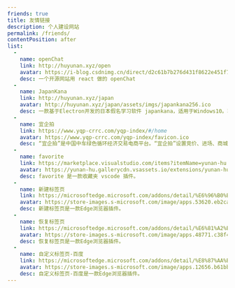 ```yaml
---
friends: true
title: 友情链接
description: 个人建设网站
permalink: /friends/
contentPosition: after
list:
  -
    name: openChat
    link: http://huyunan.xyz/open
    avatar: https://i-blog.csdnimg.cn/direct/d2c61b7b276d431f8622e451f79b95ec.png
    desc: 一个开源网站用 react 做的 openChat
  -
    name: JapanKana
    link: http://huyunan.xyz/japan
    avatar: http://huyunan.xyz/japan/assets/imgs/japankana256.ico
    desc: 一款基于Electron开发的日本假名学习软件 japankana，适用于Windows10。软件无病毒，提供免安装版和多种系统版本。
  -
    name: 宜企拍
    link: https://www.yqp-crrc.com/yqp-index/#/home
    avatar: https://www.yqp-crrc.com/yqp-index/favicon.ico
    desc: “宜企拍”是中国中车绿色循环经济交易电商平台。“宜企拍”设置竞价、进场、商城三种交易模式。平台交易额已经达到114亿元。
  -
    name: favorite
    link: https://marketplace.visualstudio.com/items?itemName=yunan-hu.vscode-favourite
    avatar: https://yunan-hu.gallerycdn.vsassets.io/extensions/yunan-hu/vscode-favourite/2.2.0/1754745615782/Microsoft.VisualStudio.Services.Icons.Default
    desc: favorite 是一款收藏夹 vscode 插件。
  -
    name: 新建标签页
    link: https://microsoftedge.microsoft.com/addons/detail/%E6%96%B0%E5%BB%BA%E6%A0%87%E7%AD%BE%E9%A1%B5/odejcdneahdlflajmiagdfofimpbnfih
    avatar: https://store-images.s-microsoft.com/image/apps.53620.eb2ca44e-9099-4c8c-a461-7a7d2eccc619.89eeea9f-12f4-4b69-95ac-61ac5085b8c8.95035cc7-0428-447e-a70b-73fe6bbe63bb?mode=scale&h=100&q=90&w=100
    desc: 新建标签页是一款Edge浏览器插件。 
  -
    name: 恢复标签页
    link: https://microsoftedge.microsoft.com/addons/detail/%E6%81%A2%E5%A4%8D%E6%A0%87%E7%AD%BE%E9%A1%B5/dkgodjiipeocfndfkcpijhbdjgdhcgjn
    avatar: https://store-images.s-microsoft.com/image/apps.48771.c38f467e-9a32-4e3f-8486-b65ee2ea5d92.5214227c-7f16-4d24-9efe-2d92495531e4.fd47573b-4d11-46fd-87ef-494260c0771b?mode=scale&h=100&q=90&w=100
    desc: 恢复标签页是一款Edge浏览器插件。 
  -
    name: 自定义标签页-百度
    link: https://microsoftedge.microsoft.com/addons/detail/%E8%87%AA%E5%AE%9A%E4%B9%89%E6%A0%87%E7%AD%BE%E9%A1%B5%E7%99%BE%E5%BA%A6/kijjkjaoiknpgnbmlfpalomekmdafaha
    avatar: https://store-images.s-microsoft.com/image/apps.12656.b61bb6e6-71d8-41c4-90e7-99b8ed7bc957.fc9fb8b3-e0f4-403c-9b27-f68254b6c1be.129918d9-3126-4a78-8dfc-39875ae9e746?mode=scale&h=100&q=90&w=100
    desc: 自定义标签页-百度是一款Edge浏览器插件。
---
```


<!-- 自定义内容 markdown 内容 会插入到 友情链接页中 -->